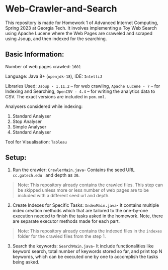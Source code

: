 # Web-Crawler-and-Search
This repository is made for Homework 1 of Advanced Internet Computing, Spring 2023 at Georgia Tech. It involves implementing a Toy Web Search using Apache Lucene where the Web Pages are craweled and scraped using Jsoup, and then indexed for the searching.

## Basic Information:
Number of web pages crawled: `1601`

Language: Java 8+ (`openjdk-18`), IDE: `IntelliJ`

Libraries Used: `Jsoup - 1.11.2` – for web crawling, `Apache Lucene - 7` – for Indexing and Searching, `OpenCSV - 4.4` – for writing the analytics data to CSV. The exact versions are included in `pom.xml`.

Analysers considered while indexing:
1.	Standard Analyser
2.	Stop Analyser
3.	Simple Analyser
4.	Standard Analyser

Tool for Visualisation: `Tableau`

## Setup: 

1. Run the crawler: `CrawlerMain.java`- Contains the seed URL `cc.gatech.edu ` and depth as `30`. 
> Note: This repository already contains the crawled files. This step can be skipped unless more or less number of web pages are to be included with a different seed url and depth. 

2. Create Indexes for Specific Tasks: `IndexMain.java`- It contains multiple index creation methods which that are tailored to the one-by-one execution needed to finish the tasks asked in the homework. Note, there are separate executor methods made for each part. 
> Note: This repository already contains the indexed files in the `indexes` folder for the crawled files from the step 1. 

3. Search the keywords: `SearchMain.java`- It include functionalities like keyword search, total number of keywords stored so far, and print top N keywords, which can be executed one by one to accomplish the tasks being asked.





